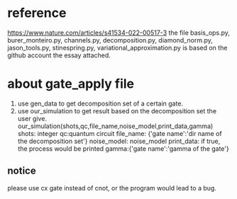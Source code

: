 # reference
https://www.nature.com/articles/s41534-022-00517-3
the file basis_ops.py, burer_monteiro.py, channels.py, decomposition.py, diamond_norm.py, jason_tools.py, stinespring.py, variational_approximation.py is based on the github account the essay attached.

# about gate_apply file
1. use gen_data to get decomposition set of a certain gate.
2. use our_simulation to get result based on the decomposition set the user give.
  our_simulation(shots,qc,file_name,noise_model,print_data,gamma)
  shots: integer
  qc:quantum circuit
  file_name: {'gate name':'dir name of the decomposition set'}
  noise_model: noise_model
  print_data: if true, the process would be printed
  gamma:{'gate name':'gamma of the gate'}

## notice
please use cx gate instead of cnot, or the program would lead to a bug.
